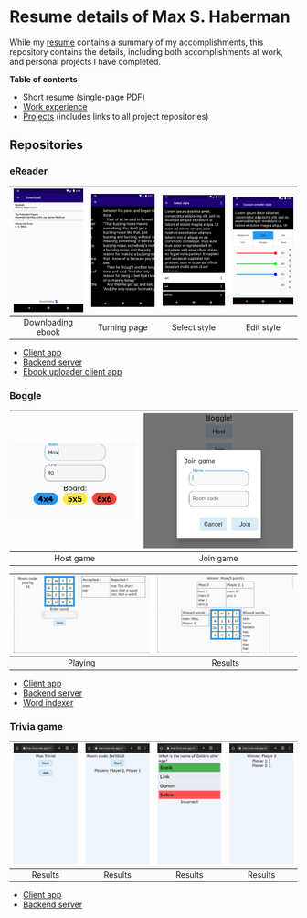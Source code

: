 # Resume details of Max S. Haberman

While my [resume](/docs/resume.md) contains a summary of my accomplishments, this repository contains the details, including both accomplishments at work, and personal projects I have completed.

**Table of contents**

 * [Short resume](/docs/resume.md) ([single-page PDF](/docs/max_s_habermans_resume.pdf))
 * [Work experience](/docs/work-experience.md)
 * [Projects](/docs/projects.md) (includes links to all project repositories)

## Repositories

### eReader

| <img src="images/ereader/downloading.png" style="width:135px" /> | <img src="images/ereader/turning_page.png" style="width:135px" /> | <img src="images/ereader/style_select.png" style="width:135px" /> | <img src="images/ereader/edit_color.png" style="width:135px" /> |
|:--:|:--:|:--:|:--:|
| Downloading ebook | Turning page | Select style | Edit style |

 * [Client app](https://github.com/TheOmnimax/ereader)
 * [Backend server](https://github.com/TheOmnimax/ebook-server)
 * [Ebook uploader client app](https://github.com/TheOmnimax/ebook_uploader)

### Boggle

| <img src="images/boggle/host_game.png" /> | <img src="images/boggle/join_game.png" /> |
|:--:|:--:|
| Host game | Join game |

| <img src="images/boggle/playing.png" style="width:240px" /> | <img src="images/boggle/results.png" style="width:240px" /> |
|:--:|:--:|
| Playing | Results |

 * [Client app](https://github.com/TheOmnimax/boggle_flutter)
 * [Backend server](https://github.com/TheOmnimax/boggle-server)
 * [Word indexer](https://github.com/TheOmnimax/word-indexer)

### Trivia game

| <img src="images/trivia/home.png" style="width:135px" /> | <img src="images/trivia/ready.png" style="width:135px" /> | <img src="images/trivia/incorrect.png" style="width:135px" /> | <img src="images/trivia/results.png" style="width:135px" /> |
|:--:|:--:|:--:|:--:|
| Results | Results | Results | Results |

 * [Client app](https://github.com/TheOmnimax/max-trivia)
 * [Backend server](https://github.com/TheOmnimax/trivia-server)
